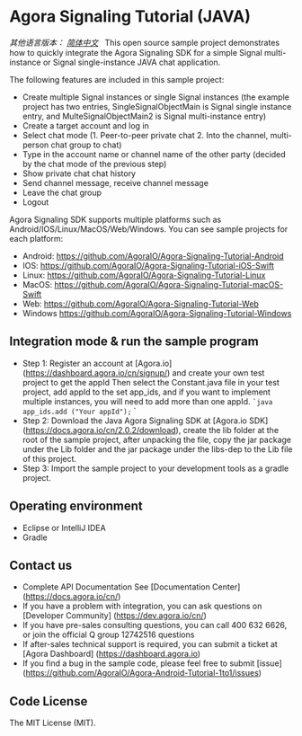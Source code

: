 # Agora Signaling Tutorial (JAVA)

*其他语言版本： [简体中文](README.md)*
 
This open source sample project demonstrates how to quickly integrate the Agora Signaling SDK for a simple Signal multi-instance or Signal single-instance JAVA chat application.

The following features are included in this sample project:

- Create multiple Signal instances or single Signal instances (the example project has two entries, SingleSignalObjectMain is Signal single instance entry, and MulteSignalObjectMain2 is Signal multi-instance entry)
- Create a target account and log in
- Select chat mode (1. Peer-to-peer private chat 2. Into the channel, multi-person chat group to chat)
- Type in the account name or channel name of the other party (decided by the chat mode of the previous step)
- Show private chat chat history
- Send channel message, receive channel message
- Leave the chat group
- Logout

Agora Signaling SDK supports multiple platforms such as Android/IOS/Linux/MacOS/Web/Windows. You can see sample projects for each platform:

* Android: https://github.com/AgoraIO/Agora-Signaling-Tutorial-Android
* IOS: https://github.com/AgoraIO/Agora-Signaling-Tutorial-iOS-Swift
* Linux: https://github.com/AgoraIO/Agora-Signaling-Tutorial-Linux
* MacOS: https://github.com/AgoraIO/Agora-Signaling-Tutorial-macOS-Swift
* Web: https://github.com/AgoraIO/Agora-Signaling-Tutorial-Web
* Windows https://github.com/AgoraIO/Agora-Signaling-Tutorial-Windows


## Integration mode & run the sample program
* Step 1: Register an account at [Agora.io] (https://dashboard.agora.io/cn/signup/) and create your own test project to get the appId
Then select the Constant.java file in your test project, add appId to the set app_ids, and if you want to implement multiple instances, you will need to add more than one appId.
`` `java
app_ids.add ("Your appId");
`` `
* Step 2: Download the Java Agora Signaling SDK at [Agora.io SDK] (https://docs.agora.io/cn/2.0.2/download), create the lib folder at the root of the sample project, after unpacking the file, copy the jar package under the Lib folder and the jar package under the libs-dep to the Lib file of this project.
* Step 3: Import the sample project to your development tools as a gradle project.

## Operating environment

* Eclipse or IntelliJ IDEA
* Gradle

## Contact us
- Complete API Documentation See [Documentation Center] (https://docs.agora.io/cn/)
- If you have a problem with integration, you can ask questions on [Developer Community] (https://dev.agora.io/cn/)
- If you have pre-sales consulting questions, you can call 400 632 6626, or join the official Q group 12742516 questions
- If after-sales technical support is required, you can submit a ticket at [Agora Dashboard] (https://dashboard.agora.io)
- If you find a bug in the sample code, please feel free to submit [issue] (https://github.com/AgoraIO/Agora-Android-Tutorial-1to1/issues)

## Code License
The MIT License (MIT).